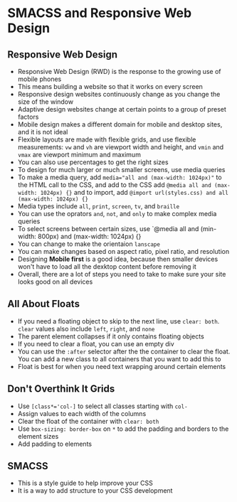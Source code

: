 # SMACSS and Responsive Web Design

## Responsive Web Design
* Responsive Web Design (RWD) is the response to the growing use of mobile phones
* This means building a website so that it works on every screen 
* Responsive design websites continuously change as you change the size of the window
* Adaptive design websites change at certain points to a group of preset factors
* Mobile design makes a different domain for mobile and desktop sites, and it is not ideal
* Flexible layouts are made with flexible grids, and use flexible measurements: `vw` and `vh` are viewport width and height, and `vmin` and `vmax` are viewport minimum and maximum
* You can also use percentages to get the right sizes
* To design for much larger or much smaller screens, use media queries
* To make a media query, add `media="all and (max-width: 1024px)"` to the HTML call to the CSS, and add to the CSS add `@media all and (max-width: 1024px) {}` and to import, add `@import url(styles.css) and all (max-width: 1024px) {}`
* Media types include `all`, `print`, `screen`, `tv`, and `braille`
* You can use the oprators `and`, `not`, and `only` to make complex media queries
* To select screens between certain sizes, use `@media all and (min-width: 800px) and (max-width: 1024px) {}
* You can change to make the orientaion `lanscape`
* You can make changes based on aspect ratio, pixel ratio, and resolution
* Designing **Mobile first** is a good idea, because then smaller devices won't have to load all the dexktop content before removing it
* Overall, there are a lot of steps you need to take to make sure your site looks good on all devices

## All About Floats
* If you need a floating object to skip to the next line, use `clear: both`. `clear` values also include `left`, `right`, and `none`
* The parent element collapses if it only contains floating objects
* If you need to clear a float, you can use an empty div
* You can use the `:after` selector after the the container to clear the float. You can add a new class to all containers that you want to add this to
* Float is best for when you need text wrapping around certain elements

## Don't Overthink It Grids
* Use `[class*='col-]` to select all classes starting with `col-`
* Assign values to each width of the columns
* Clear the float of the container with `clear: both`
* Use `box-sizing: border-box` on `*` to add the padding and borders to the element sizes
* Add padding to elements

## SMACSS
* This is a style guide to help improve your CSS
* It is a way to add structure to your CSS development
